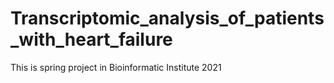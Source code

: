 # Transcriptomic_analysis_of_patients_with_heart_failure
This is spring project in Bioinformatic Institute 2021
